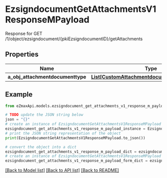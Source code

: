 # EzsigndocumentGetAttachmentsV1ResponseMPayload

Response for GET /1/object/ezsigndocument/{pkiEzsigndocumentID}/getAttachments

## Properties

Name | Type | Description | Notes
------------ | ------------- | ------------- | -------------
**a_obj_attachmentdocumenttype** | [**List[CustomAttachmentdocumenttypeResponse]**](CustomAttachmentdocumenttypeResponse.md) |  | 

## Example

```python
from eZmaxApi.models.ezsigndocument_get_attachments_v1_response_m_payload import EzsigndocumentGetAttachmentsV1ResponseMPayload

# TODO update the JSON string below
json = "{}"
# create an instance of EzsigndocumentGetAttachmentsV1ResponseMPayload from a JSON string
ezsigndocument_get_attachments_v1_response_m_payload_instance = EzsigndocumentGetAttachmentsV1ResponseMPayload.from_json(json)
# print the JSON string representation of the object
print(EzsigndocumentGetAttachmentsV1ResponseMPayload.to_json())

# convert the object into a dict
ezsigndocument_get_attachments_v1_response_m_payload_dict = ezsigndocument_get_attachments_v1_response_m_payload_instance.to_dict()
# create an instance of EzsigndocumentGetAttachmentsV1ResponseMPayload from a dict
ezsigndocument_get_attachments_v1_response_m_payload_form_dict = ezsigndocument_get_attachments_v1_response_m_payload.from_dict(ezsigndocument_get_attachments_v1_response_m_payload_dict)
```
[[Back to Model list]](../README.md#documentation-for-models) [[Back to API list]](../README.md#documentation-for-api-endpoints) [[Back to README]](../README.md)


